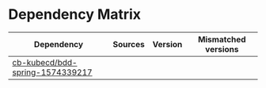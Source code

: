 # Dependency Matrix

Dependency | Sources | Version | Mismatched versions
---------- | ------- | ------- | -------------------
[cb-kubecd/bdd-spring-1574339217](https://github.com/cb-kubecd/bdd-spring-1574339217.git) |  | []() | 
